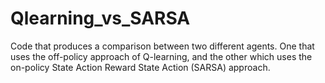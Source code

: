 # Qlearning_vs_SARSA
Code that produces a comparison between two different agents. One that uses the off-policy approach of Q-learning, and the other which uses the on-policy State Action Reward State Action (SARSA) approach. 


